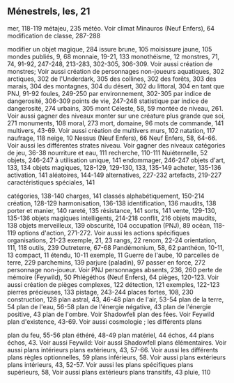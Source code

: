## Ménestrels, les, 21

mer, 118-119
métajeu, 235
météo. Voir climat
Minauros (Neuf Enfers), 64
modification de classe,
287-288

modifier un objet magique,
284
issure brune, 105
moisissure jaune, 105
mondes publiés, 9, 68
monnaie, 19-21, 133
monothéisme, 12
monstres, 71, 74, 91-92,
247-248, 213-283,
302-305, 306-309. Voir
aussi création de monstres;
Voir aussi création de
personnages non-joueurs
aquatiques, 302
arctiques, 302
de l'Underdark, 305
des collines, 302
des forêts, 303
des marais, 304
des montagnes, 304
du désert, 302
du littoral, 304
en tant que PNJ, 91-92
foules, 249-250
par environnement,
302-305
par indice de dangerosité,
306-309
points de vie, 247-248
statistique par indice de
dangerosité, 274
urbains, 305
mont Céleste, 58, 59
montée de niveau, 261. Voir
aussi gagner des niveaux
monter sur une créature plus
grande que soi, 271
monuments, 108
moral, 273
mort, domaine, 96
mots de commande, 141
multivers, 43-69. Voir
aussi création de multivers
murs, 102
natation, 117
naufrage, 118
neige, 10
Nessus (Neuf Enfers), 66
Neuf Enfers, 58, 64-66. Voir
aussi les différentes strates
niveau. Voir gagner des niveaux
catégories de jeu, 36-38
nourriture et eau, 111
recherche, 110-111
Nuiéternelle, 52
objets, 246-247
à utilisation unique, 141
endommager, 246-247
objets d'art, 133, 134
objets magiques, 128-129,
129-130, 133, 135-149
acheter, 135-136
activation, 141
aléatoires, 144-149
alternatives, 227-232
artefacts, 219-227
caractéristiques spéciales,
141

catégories, 138-140
charges, 141
classés alphabétiquement,
150-214
création, 128-129
harmonisation, 136-138
identification, 136
maudits, 138
porter et manier, 140
rareté, 135
résistance, 141
sorts, 141
vente, 129-130, 135-136
objets magiques intelligents,
214-218
conflit, 216
objets maudits, 138
objets merveilleux, 139
obscurité, 104
occupation (PNJ), 89
océan, 118-119
options d'action, 271-272.
Voir aussi les actions
spécifiques
organisations, 21-23
exemple, 21, 23
rangs, 22
renom, 22-24
orientation, 111, 118
outils, 239
Outreterre, 67-68
Pandémonium, 58, 62
panthéon, 10-11, 13
compact, 11
étendu, 10-11
exemple, 11
Guerre de l'aube, 10
parcelles de terre, 229
parchemins, 139
parjure (paladin), 97
passer en force, 272
personnage non-joueur.
Voir PNJ
personnages absents, 236,
260
perte de mémoire (Feywild),
50
Phlégéthos (Neuf Enfers), 64
pièges, 120-123. Voir
aussi création de pièges
complexes, 122
détection, 121
exemples, 122-123
pierres précieuses, 133
pistage, 243-244
places fortes, 108, 230
construction, 128
plan astral, 43, 46-48
plan de l'air, 53-54
plan de la terre, 54
plan de l'eau, 56-58
plan de l'énergie négative, 43
plan de l'énergie positive, 43
plan de l'ombre.
Voir Shadowfeli
plan des fées. Voir Feywild
plan d'existence, 43-69.
Voir aussi cosmologie ; les
différents plans

plan du feu, 55-56
plan éthéré, 48-49
plan matériel, 44
échos, 44
plans échos, 43. Voir
aussi Feywild: Voir
aussi Shadowfell
plans élémentaires. Voir
aussi plans intérieurs
plans extérieurs, 43, 57-66.
Voir aussi les différents plans
règles optionnelles, 59
plans inférieurs, 58. Voir
aussi plans extérieurs
plans intérieurs, 43,
52-57. Voir aussi les plans
spécifiques
plans supérieurs, 58, Voir
aussi plans extérieurs
plans transitifs, 43
pluie, 110
